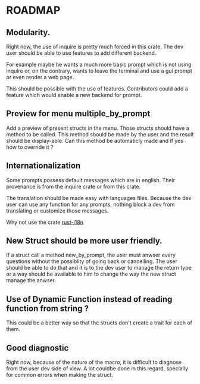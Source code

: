 # ROADMAP

## Modularity.

Right now, the use of inquire is pretty much forced in this crate. The dev user should be able to use features to add different backend.

For example maybe he wants a much more basic prompt which is not using inquire or, on the contrary, wants to leave the terminal and use a gui prompt or even render a web page.

This should be possible with the use of features. Contributors could add a feature which would enable a new backend for prompt.


## Preview for menu multiple_by_prompt

Add a preview of present structs in the menu.
Those structs should have a method to be called. This method should be made by the user and the result should be display-able.
Can this method be automaticly made and if yes how to override it ?

## Internationalization

Some prompts possess default messages which are in english. Their provenance is from the inquire crate or from this crate.

The translation should be made easy with languages files.
Because the dev user can use any function for any prompts, nothing block a dev from translating or customize those messages.

Why not use the crate [rust-i18n](https://lib.rs/crates/rust-i18n)

## New Struct should be more user friendly.

If a struct call a method new_by_prompt, the user must anwser every questions without the possiblity of going back or cancelling. The user should be able to do that and it is to the dev user to manage the return type or a way should be available to him to change the way the new struct manage the anwser.

## Use of Dynamic Function instead of reading function from string ?

This could be a better way so that the structs don't create a trait for each of them.


## Good diagnostic

Right now, because of the nature of the macro, it is difficult to diagnose from the user dev side of view. A lot couldbe done in this regard, specially for common errors when making the struct.
